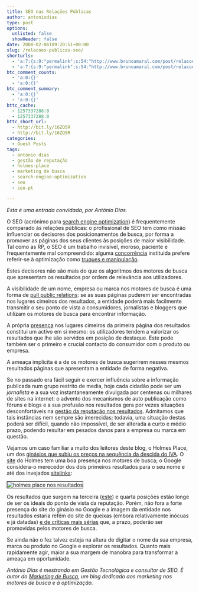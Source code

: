 ```yaml
---
title: SEO nas Relações Públicas
author: antoniodias
type: post
options:
  unlisted: false
  showHeader: false
date: 2008-02-06T09:20:51+00:00
slug: /relacoes-publicas-seo/
shorturls:
  - 'a:7:{s:9:"permalink";s:54:"http://www.brunoamaral.com/post/relacoes-publicas-seo/";s:7:"tinyurl";s:25:"http://tinyurl.com/5fayew";s:4:"isgd";s:17:"http://is.gd/pG66";s:5:"bitly";s:20:"http://bit.ly/2btlEy";s:5:"snipr";s:22:"http://snipr.com/ev3oj";s:5:"snurl";s:22:"http://snurl.com/ev3oj";s:7:"snipurl";s:24:"http://snipurl.com/ev3oj";}'
  - 'a:7:{s:9:"permalink";s:54:"http://www.brunoamaral.com/post/relacoes-publicas-seo/";s:7:"tinyurl";s:25:"http://tinyurl.com/5fayew";s:4:"isgd";s:17:"http://is.gd/pG66";s:5:"bitly";s:20:"http://bit.ly/2btlEy";s:5:"snipr";s:22:"http://snipr.com/ev3oj";s:5:"snurl";s:22:"http://snurl.com/ev3oj";s:7:"snipurl";s:24:"http://snipurl.com/ev3oj";}'
btc_comment_counts:
  - 'a:0:{}'
  - 'a:0:{}'
btc_comment_summary:
  - 'a:0:{}'
  - 'a:0:{}'
bttc_cache:
  - 1257337288:0
  - 1257337288:0
bttc_short_url:
  - http://bit.ly/16ZQ5R
  - http://bit.ly/16ZQ5R
categories:
  - Guest Posts
tags:
  - antónio dias
  - gestão de reputação
  - holmes-place
  - marketing de busca
  - search-engine-optimization
  - seo
  - seo-pt

---
```

_Esta é uma entrada convidada, por António Dias._ 

O SEO (acrónimo para [search engine optimization][1]) é frequentemente comparado às relações públicas: o profissional de SEO tem como missão influenciar os decisores dos posicionamentos de busca, por forma a promover as páginas dos seus clientes às posições de maior visibilidade. Tal como as RP, o SEO é um trabalho invisível, moroso, paciente e frequentemente mal compreendido: alguma [concorrência][2] instituida prefere referir-se à optimização como [truques e manipulação][3].
  
Estes decisores não são mais do que os algoritmos dos motores de busca que apresentam os resultados por ordem de relevância aos utilizadores.

A visibilidade de um nome, empresa ou marca nos motores de busca é uma forma de [pull public relations][4]: se as suas páginas puderem ser encontradas nos lugares cimeiros dos resultados, a entidade poderá mais facilmente transmitir o seu ponto de vista a consumidores, jornalistas e bloggers que utilizam os motores de busca para encontrar informação.

<!--more-->

A própria [presença][5] nos lugares cimeiros da primeira página dos resultados constitui um activo em si mesmo: os utilizadores tendem a valorizar os resultados que lhe são servidos em posição de destaque. Este pode também ser o primeiro e crucial contacto do consumidor com o produto ou empresa.
  
A ameaça implícita é a de os motores de busca sugerirem nesses mesmos resultados páginas que apresentam a entidade de forma negativa.

Se no passado era fácil seguir e exercer influência sobre a informação publicada num grupo restrito de media, hoje cada cidadão pode ser um _jornalista_ e a sua voz instantaneamente divulgada por centenas ou milhares de sites na internet: o advento dos mecanismos de auto publicação como fóruns e blogs e a sua profusão nos resultados gera por vezes situações desconfortáveis na [gestão da reputação nos resultados][6]. Admitamos que tais instâncias nem sempre são imerecidas; todavia, uma situação destas poderá ser difícil, quando não impossível, de ser alterada a curto e médio prazo, podendo resultar em pesados danos para a empresa ou marca em questão.

Vejamos um caso familiar a muito dos leitores deste blog, o Holmes Place, um dos [ginásios que subiu os preços na sequência da descida do IVA][7]. O <a rel="nofollow" href="http://www.holmesplace.pt/">site</a> do Holmes tem uma boa presença nos motores de busca; o Google considera-o merecedor dos dois primeiros resultados para o seu nome e até dos invejados [sitelinks][8]:

<img src="/wp-content/uploads/2008/01/holmes-place-serps1.jpg" border="1" alt="holmes place nos resultados" />

Os resultados que surgem na terceira (<a rel="nofollow" href="http://www.queixas.co.pt/popup.php?id_queixa=8464">este</a>) e quarta posições estão longe de ser os ideais do ponto de vista da reputação. Porém, não fora a forte presença do site do ginásio no Google e a imagem da entidade nos resultados estaria refém do site de queixas (embora relativamente inócuas e já datadas) <a rel="nofollow" href="http://economiafinancas.com/2008/01/ginasios-nao-descem-mensalidades-com-queda-do-iva/#comment-2833">e de críticas mais sérias</a> que, a prazo, poderão ser promovidas pelos motores de busca.

Se ainda não o fez talvez esteja na altura de digitar o nome da sua empresa, marca ou produto no Google e explorar os resultados. Quanto mais rapidamente agir, maior a sua margem de manobra para transformar a ameaça em oportunidade.

_António Dias é mestrando em Gestão Tecnológica e consultor de SEO. É autor do [Marketing de Busca][9], um blog dedicado aos marketing nos motores de busca e à optimização._

 [1]: http://www.marketingdebusca.com/artigo/seo-search-engine-optimization/ " SEO"
 [2]: http://www.brunoamaral.com/post/carta-aberta-a-jose-pacheco-pereira/ "carta aberta a Jose Pa..."
 [3]: http://www.brunoamaral.com/post/carta-aberta-a-jose-pacheco-pereira/ "truques para subir no Google"
 [4]: http://www.toprankblog.com/2006/11/social-media-release-optimization/ "Push and pull public retaions"
 [5]: http://feeds.searchenginewatch.com/~r/sewblog/~3/224909180/080128-192544 "Search not understood and used in PR campaigns"
 [6]: http://www.marketingdebusca.com/artigo/extorsao-via-resultados-do-google/ "Extorsão via resultados do Google"
 [7]: http://economiafinancas.com/2008/01/ginasios-nao-descem-mensalidades-com-queda-do-iva/ "Ginásios não descem mensalidades com queda do IVA"
 [8]: http://www.google.com/support/webmasters/bin/answer.py?answer=47334&topic=8523
 [9]: http://www.marketingdebusca.com/